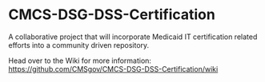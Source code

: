 # CMCS-DSG-DSS-Certification
A collaborative project that will incorporate Medicaid IT certification related efforts into a community driven repository.

Head over to the Wiki for more information: 
https://github.com/CMSgov/CMCS-DSG-DSS-Certification/wiki
